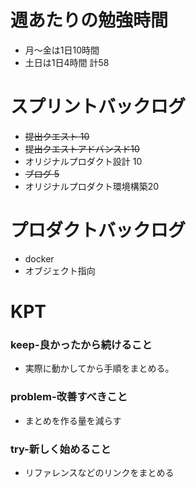
# 週あたりの勉強時間
- 月〜金は1日10時間
- 土日は1日4時間
計58

# スプリントバックログ
- ~~提出クエスト 10~~
- ~~提出クエストアドバンスド10~~
- オリジナルプロダクト設計 10
- ~~ブログ 5~~
- オリジナルプロダクト環境構築20

# プロダクトバックログ
- docker
- オブジェクト指向

# KPT
### keep-良かったから続けること
- 実際に動かしてから手順をまとめる。

### problem-改善すべきこと
- まとめを作る量を減らす

### try-新しく始めること
- リファレンスなどのリンクをまとめる